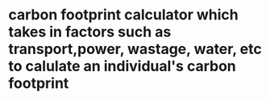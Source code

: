 # carbon footprint calculator which takes in factors such as transport,power, wastage, water, etc to calulate an individual's carbon footprint
